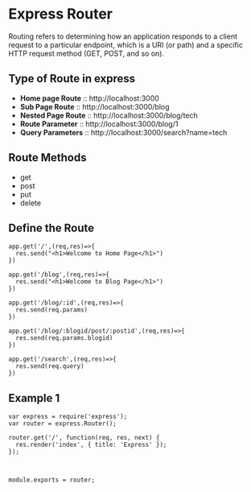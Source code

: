 # Express Router

Routing refers to determining how an application responds to a client request to a particular endpoint, which is a URI (or path) and a specific HTTP request method (GET, POST, and so on).

## Type of Route in express

- **Home page Route** :: http://localhost:3000
- **Sub Page Route** :: http://localhost:3000/blog
- **Nested Page Route** :: http://localhost:3000/blog/tech
- **Route Parameter** :: http://localhost:3000/blog/1
- **Query Parameters** :: http://localhost:3000/search?name=tech

## Route Methods

- get
- post
- put
- delete

## Define the Route

```
app.get('/',(req,res)=>{
  res.send("<h1>Welcome to Home Page</h1>")
})

app.get('/blog',(req,res)=>{
  res.send("<h1>Welcome to Blog Page</h1>")
})

app.get('/blog/:id',(req,res)=>{
  res.send(req.params)
})

app.get('/blog/:blogid/post/:postid',(req,res)=>{
  res.send(req.params.blogid)
})

app.get('/search',(req,res)=>{
  res.send(req.query)
})

```


## Example 1
```
var express = require('express');
var router = express.Router();

router.get('/', function(req, res, next) {
  res.render('index', { title: 'Express' });
});



module.exports = router;
```
